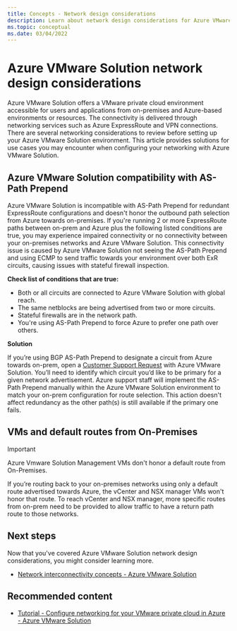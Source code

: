 ```yaml
---
title: Concepts - Network design considerations
description: Learn about network design considerations for Azure VMware Solution
ms.topic: conceptual
ms.date: 03/04/2022
---
```


# Azure VMware Solution network design considerations

Azure VMware Solution offers a VMware private cloud environment accessible for users and applications from on-premises and Azure-based environments or resources. The connectivity is delivered through networking services such as Azure ExpressRoute and VPN connections. There are several networking considerations to review before setting up your Azure VMware Solution environment. This article provides solutions for use cases you may encounter when configuring your networking with Azure VMware Solution. 

## Azure VMware Solution compatibility with AS-Path Prepend

Azure VMware Solution is incompatible with AS-Path Prepend for redundant ExpressRoute configurations and doesn't honor the outbound path selection from Azure towards on-premises.  If you're running 2 or more ExpressRoute paths between on-prem and Azure plus the following listed conditions are true, you may experience impaired connectivity or no connectivity between your on-premises networks and Azure VMware Solution.  This connectivity issue is caused by Azure VMware Solution not seeing the AS-Path Prepend and using ECMP to send traffic towards your environment over both ExR circuits, causing issues with stateful firewall inspection.

**Check list of conditions that are true:**
- Both or all circuits are connected to Azure VMware Solution with global reach.
- The same netblocks are being advertised from two or more circuits.
- Stateful firewalls are in the network path.
- You're using AS-Path Prepend to force Azure to prefer one path over others.

**Solution**

If you’re using BGP AS-Path Prepend to designate a circuit from Azure towards on-prem, open a [Customer Support Request](https://ms.portal.azure.com/#blade/Microsoft_Azure_Support/HelpAndSupportBlade/overview) with Azure VMware Solution. You’ll need to identify which circuit you’d like to be primary for a given network advertisement. Azure support staff will implement the AS-Path Prepend manually within the Azure VMware Solution environment to match your on-prem configuration for route selection.  This action doesn't affect redundancy as the other path(s) is still available if the primary one fails. 

## VMs and default routes from On-Premises 

> [!IMPORTANT]
> Azure Vmware Solution Management VMs don't honor a default route from On-Premises.

If you’re routing back to your on-premises networks using only a default route advertised towards Azure, the vCenter and NSX manager VMs won't honor that route.  To reach vCenter and NSX manager, more specific routes from on-prem need to be provided to allow traffic to have a return path route to those networks. 

## Next steps

Now that you've covered Azure VMware Solution network design considerations, you might consider learning more.

- [Network interconnectivity concepts - Azure VMware Solution](concepts-networking.md)

## Recommended content

- [Tutorial - Configure networking for your VMware private cloud in Azure - Azure VMware Solution](tutorial-network-checklist.md)



